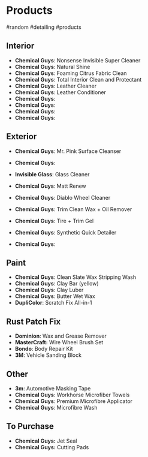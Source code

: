 # Products
#random #detailing #products

## Interior
- **Chemical Guys**: Nonsense Invisible Super Cleaner
- **Chemical Guys**: Natural Shine
- **Chemical Guys**: Foaming Citrus Fabric Clean
- **Chemical Guys**: Total Interior Clean and Protectant
- **Chemical Guys**: Leather Cleaner
- **Chemical Guys**: Leather Conditioner
- **Chemical Guys**: 
- **Chemical Guys**: 
- **Chemical Guys**: 
- **Chemical Guys**: 

## Exterior
- **Chemical Guys**: Mr. Pink Surface Cleanser
- **Chemical Guys**: 
- **Invisible Glass**: Glass Cleaner
- **Chemical Guys**: Matt Renew
- **Chemical Guys**: Diablo Wheel Cleaner
- **Chemical Guys**: Trim Clean Wax + Oil Remover
- **Chemical Guys**: Tire + Trim Gel

- **Chemical Guys**: Synthetic Quick Detailer
- **Chemical Guys**: 

## Paint
- **Chemical Guys**: Clean Slate Wax Stripping Wash
- **Chemical Guys**: Clay Bar (yellow)
- **Chemical Guys**: Clay Luber
- **Chemical Guys**: Butter Wet Wax
- **DupliColor**: Scratch Fix All-in-1

## Rust Patch Fix
- **Dominion**: Wax and Grease Remover
- **MasterCraft:** Wire Wheel Brush Set
- **Bondo**: Body Repair Kit
- **3M**: Vehicle Sanding Block

## Other
- **3m**: Automotive Masking Tape
- **Chemical Guys**: Workhorse Microfiber Towels
- **Chemical Guys**: Premium Microfibre Applicator
- **Chemical Guys**: Microfibre Wash

## To Purchase
- **Chemical Guys:** Jet Seal
- **Chemical Guys:** Cutting Pads